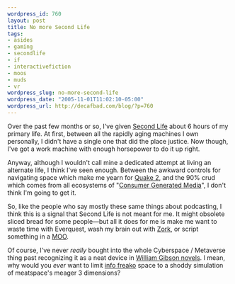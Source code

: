 ```yaml
--- 
wordpress_id: 760
layout: post
title: No more Second Life
tags: 
- asides
- gaming
- secondlife
- if
- interactivefiction
- moos
- muds
- vr
wordpress_slug: no-more-second-life
wordpress_date: "2005-11-01T11:02:10-05:00"
wordpress_url: http://decafbad.com/blog/?p=760
---
```

Over the past few months or so, I've given [Second Life][sl] about 6 hours of my primary life.    At first, between all the rapidly aging machines I own personally, I didn't have a single one that did the place justice.  Now though, I've got a work machine with enough horsepower to do it up right.

Anyway, although I wouldn't call mine a dedicated attempt at living an alternate life, I think I've seen enough.  Between the awkward controls for navigating space which make me yearn for [Quake 2][q2], and the 90% crud which comes from all ecosystems of "[Consumer Generated Media][cgm]", I don't think I'm going to get it.  

So, like the people who say mostly these same things about podcasting, I think this is a signal that Second Life is not meant for me.  It might obsolete sliced bread for some people—but all it does for me is make me want to waste time with Everquest, wash my brain out with [Zork][zork], or script something in a [MOO][lm].  

Of course, I've never *really* bought into the whole Cyberspace / Metaverse thing past recognizing it as a neat device in [William Gibson novels][wg].  I mean, why would you *ever* want to limit [info freako][if] space to a shoddy simulation of meatspace's meager 3 dimensions?

[sl]: http://secondlife.com "Your world.  Your imagination.  Not mine."
[cgm]: http://www.clickz.com/experts/brand/cmo/article.php/3515576 "Fire up the buzzword bingo"
[lm]: http://www.lambdamoo.info/ "MOO.  Build your own cow."
[if]: http://www.jesusjonesarchive.com/lyrics.htm#Info%20Freako "Info Freako, there is no end to what I want to know...."
[wg]: http://www.amazon.com/exec/obidos/ASIN/0441569595/0xdecafbad01-20?creative=327641&amp;camp=14573&amp;link_code=as1 "A sky tuned to a dead channel..."
[zork]: http://en.wikipedia.org/wiki/Zork "Take leaflet."
[q2]: http://www.fruitz-of-dojo.de/php/download.php4?dlnr=6 "I used to be a Peter-Parkerian ninja with the grappling hook."

<!-- tags: secondlife vr gaming muds moos interactivefiction if -->
